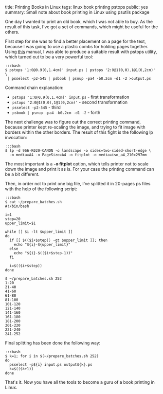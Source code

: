 title: Printing Books in Linux
tags: linux
      book
      printing
      pstops
public: yes
summary: Small note about book printing in Linux using psutils package

One day I wanted to print an old book, which I was not able to buy. As the
result of this task, I've got a set of commands, which might be useful for the
others.

First step for me was to find a better placement on a page for the text, because
I was going to use a plastic combs for holding pages together. Using [this]()
manual, I was able to produce a suitable result with pstops utility, which
turned out to be a very powerful tool:

```
:::bash
$ pstops '1:0@0.9(0,1.4cm)' input.ps | pstops '2:0@1(0,0),1@1(0,2cm)' \
 | psselect -p2-545 | psbook | psnup -pa4 -b0.2cm -d1 -2 >output.ps

```
Command chain explanation:

* `pstops '1:0@0.9(0,1.4cm)' input.ps` - first transformation
* `pstops '2:0@1(0,0),1@1(0,2cm)'` - second transformation
* `psselect -p2-545` - third
* `psbook | psnup -pa4 -b0.2cm -d1 -2` - forth

The next challenge was to figure out the correct printing command, because
printer kept re-scaling the image, and trying to fit image with borders within
the other borders. The result of this fight is the following lp invocation:

```
:::bash
$ lp -d 966-R020-CANON -o landscape -o sides=two-sided-short-edge \
  -o media=A4 -o PageSize=A4 -o fitplot -o media=iso_a4_210x297mm
```
The most important is a **-o fitplot** option, which tells printer not to scale down the
image and print it as is. For your case the printing command can be a bit
different.
 
Then, in order not to print one big file, I've splitted it in 20-pages ps
files with the help of the following script:

```
:::bash
$ cat ~/prepare_batches.sh 
#!/bin/bash

i=1
step=20
upper_limit=$1

while [[ $i -lt $upper_limit ]]
do
  if [[ $(($i+$step)) -gt $upper_limit ]]; then
    echo "${i}-${upper_limit}"
  else
    echo "${i}-$(($i+$step-1))"
  fi

  i=$(($i+$step))
done

$ ~/prepare_batches.sh 252
1-20
21-40
41-60
61-80
81-100
101-120
121-140
141-160
161-180
181-200
201-220
221-240
241-252
```
Final splitting has been done the following way:
```
:::bash
$ k=1; for i in $(~/prepare_batches.sh 252)
do
  psselect -p${i} input.ps output${k}.ps
  k=$(($k+1))
done

```
That's it. Now you have all the tools to become a guru of a book printing in
Linux.
